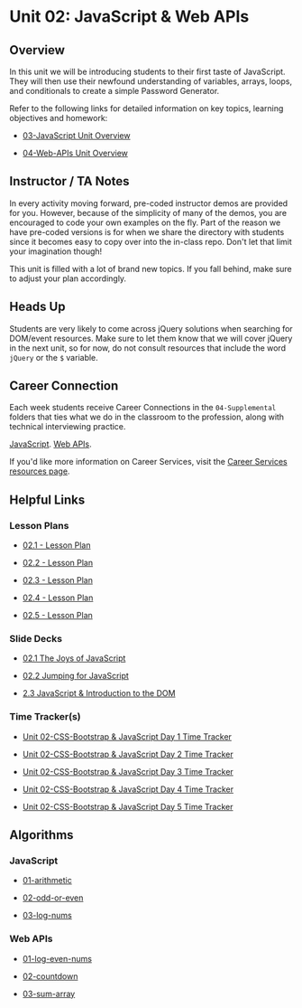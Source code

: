 # Unit 02: JavaScript & Web APIs

## Overview

In this unit we will be introducing students to their first taste of JavaScript. They will then use their newfound understanding of variables, arrays, loops, and conditionals to create a simple Password Generator.

Refer to the following links for detailed information on key topics, learning objectives and homework:

  * [03-JavaScript Unit Overview](../../../01-Class-Content/03-JavaScript/README.md)

  * [04-Web-APIs Unit Overview](../../../01-Class-Content/04-Web-APIs/README.md)

## Instructor / TA Notes

In every activity moving forward, pre-coded instructor demos are provided for you. However, because of the simplicity of many of the demos, you are encouraged to code your own examples on the fly. Part of the reason we have pre-coded versions is for when we share the directory with students since it becomes easy to copy over into the in-class repo. Don't let that limit your imagination though!

This unit is filled with a lot of brand new topics. If you fall behind, make sure to adjust your plan accordingly.

## Heads Up

Students are very likely to come across jQuery solutions when searching for DOM/event resources. Make sure to let them know that we will cover jQuery in the next unit, so for now, do not consult resources that include the word `jQuery` or the `$` variable.

## Career Connection
Each week students receive Career Connections in the `04-Supplemental` folders that ties what we do in the classroom to the profession, along with technical interviewing practice.

[JavaScript](../../../01-Class-Content/03-JavaScript/04-Supplemental/CAREER-CONNECTION.md).
[Web APIs](../../../01-Class-Content/04-Web-APIs/04-Supplemental/CAREER-CONNECTION.md).

If you'd like more information on Career Services, visit the [Career Services resources page](http://bit.ly/CodingCS).

## Helpful Links

### Lesson Plans

  * [02.1 - Lesson Plan](01-Day/01-Day-LessonPlan.md)

  * [02.2 - Lesson Plan](02-Day/02-Day-LessonPlan.md)

  * [02.3 - Lesson Plan](03-Day/03-Day-LessonPlan.md)

  * [02.4 - Lesson Plan](04-Day/04-Day-LessonPlan.md)

  * [02.5 - Lesson Plan](05-Day/05-Day-LessonPlan.md)

### Slide Decks

* [02.1 The Joys of JavaScript](https://docs.google.com/presentation/d/1ccabN1AZ3SmYtLSo7HeadSrvfRK-5ty_X8p4ovCXVlE/edit?usp=sharing)

* [02.2 Jumping for JavaScript](https://docs.google.com/presentation/d/1H8ZjXAP9jCK5b7cS_90eWyCnqNT64zuBeWIgTuThOVg/edit?usp=sharing)

* [2.3 JavaScript & Introduction to the DOM](https://docs.google.com/presentation/d/10VJ5KHiEK_G4P2-av7h2zNhDDlTRm20kztov2fAT-0s/edit?usp=sharing)

### Time Tracker(s)

  * [Unit 02-CSS-Bootstrap & JavaScript Day 1 Time Tracker](https://drive.google.com/open?id=1TXphd6IzAbm8pISaGQZOkbvyAL0D9LvCkC5DhKzwFeQ)

  * [Unit 02-CSS-Bootstrap & JavaScript Day 2 Time Tracker](https://docs.google.com/spreadsheets/d/1tomx7GIzFECE_P7dwcWzijJm7rBsWE2AsJtvIBbhnwo/edit?usp=sharing)

  * [Unit 02-CSS-Bootstrap & JavaScript Day 3 Time Tracker](https://drive.google.com/open?id=1Y3Fa1NTc3oTe1C6bRXDeTYTJZPfV4e_eN8_WyGT0mRM)

  * [Unit 02-CSS-Bootstrap & JavaScript Day 4 Time Tracker](https://drive.google.com/open?id=150xWlv1jCL2KGjajT-tUBiH5VnOQp6Vp2-0kAlxUhEE)

  * [Unit 02-CSS-Bootstrap & JavaScript Day 5 Time Tracker](https://drive.google.com/open?id=12Lrx9Wl-DbPaY9m83dvaBBsWIErYDRHRWWgRIbU9WhQ)

## Algorithms

### JavaScript

* [01-arithmetic](../../../01-Class-Content/03-JavaScript/03-Algorithms/01-arithmetic)

* [02-odd-or-even](../../../01-Class-Content/03-JavaScript/03-Algorithms/02-odd-or-even)

* [03-log-nums](../../../01-Class-Content/03-JavaScript/03-Algorithms/03-log-nums)

### Web APIs

* [01-log-even-nums](../../../01-Class-Content/04-Web-APIs/03-Algorithms/01-log-even-nums)

* [02-countdown](../../../01-Class-Content/04-Web-APIs/03-Algorithms/02-countdown)

* [03-sum-array](../../../01-Class-Content/04-Web-APIs/03-Algorithms/03-sum-array)

